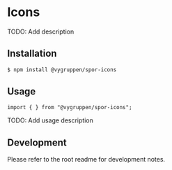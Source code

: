 # Icons

TODO: Add description

## Installation

```bash
$ npm install @vygruppen/spor-icons
```

## Usage

```tsx
import { } from "@vygruppen/spor-icons";
```
TODO: Add usage description

## Development

Please refer to the root readme for development notes.
